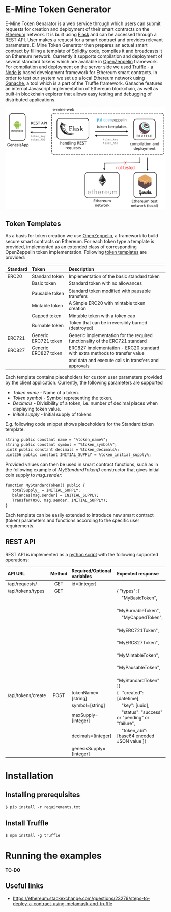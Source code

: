 # E-Mine Token Generator

E-Mine Token Genarator is a web service through which users can submit requests for creation and deployment of their smart contracts on the [Ethereum](https://www.ethereum.org/) network. It is built using [Flask](http://flask.pocoo.org/) and can be accessed through a REST API. User makes a request for a smart contract and provides relevant parameters. E-Mine Token Generator then prepares an actual smart contract by filling a template of [Solidity](https://solidity.readthedocs.io/en/develop/) code, compiles it and broadcasts it on Ethereum network. Currently it supports compilation and deployment of several standard tokens which are available in [OpenZeppelin](https://openzeppelin.org/) framework. For compilation and deployment on the server side we used [Truffle](http://truffleframework.com/) - a [Node.js](https://nodejs.org/en/) based development framework for Ethereum smart contracts. In order to test our system we set up a local Ethereum network using [Ganache](http://truffleframework.com/ganache/), a tool which is a part of the Truffle framework. Ganache features an internal Javascript implementation of Ethereum blockchain, as well as built-in blockchain explorer that allows easy testing and debugging of distributed applications.

<img src="docs/e-mine-web architecture.png" width="700">

## Token Templates

As a basis for token creation we use [OpenZeppelin](https://github.com/OpenZeppelin/zeppelin-solidity), a framework to build secure smart contracts on Ethereum.
For each token type a template is provided, implemented as an extended class of corresponding OpenZeppelin token implementation.
Following [token templates](https://github.com/e-mine1/e-mine-web/tree/master/solidity_assets/zeppelin_contracts/Emine_templates) are provided:

| Standard |      Token              | Description                                                                  |
|:-------- |:----------------------- |:---------------------------------------------------------------------------- | 
| ERC20    | Standard token          | Implementation of the basic standard token                                   |
|          | Basic token             | Standard token with no allowances                                            |
|          | Pausable token          | Standard token modified with pausable transfers                              |
|          | Mintable token          | A Simple ERC20 with mintable token creation                                  |
|          | Capped token            | Mintable token with a token cap                                              |
|          | Burnable token          | Token that can be irreversibly burned (destroyed)                            |
| ERC721   | Generic ERC721 token    | Generic implementation for the required functionality of the ERC721 standard |
| ERC827   | Generic ERC827 token    | ERC827 implementation - ERC20 standard with extra methods to transfer value  | 
|          |                         | and data and execute calls in transfers and approvals                        |

Each template contains placeholders for custom user parameters provided by the client application. Currently, the 
following parameters are supported
* *Token name* - Name of a token.
* *Token symbol* - Symbol representing the token.
* *Decimals* - Divisibility of a token, i.e. number of decimal places when displaying token value.
* *Initial supply* - Initial supply of tokens.

E.g. following code snippet shows placeholders for the Standard token template:

```
string public constant name = "%token_name%";
string public constant symbol = "%token_symbol%"; 
uint8 public constant decimals = %token_decimals%;
uint256 public constant INITIAL_SUPPLY = %token_initial_supply%;
```

Provided values can then be used in smart contract functions, such as in the following example of *MyStandardToken()* constructor that gives initial coin supply to *msg.sender*:

```
function MyStandardToken() public {
   totalSupply_ = INITIAL_SUPPLY;
   balances[msg.sender] = INITIAL_SUPPLY;
   Transfer(0x0, msg.sender, INITIAL_SUPPLY);
}
```

Each template can be easily extended to introduce new smart contract (token) parameters and functions according to the specific user requirements.

## REST API

REST API is implemented as a [python script](https://github.com/e-mine1/e-mine-web/blob/master/emine_web.py) with the following supported operations:

| API URL            | Method  | Required/Optional variables | Expected response                                             |
|:------------------ |:-------:|:--------------------------- |:------------------------------------------------------------- | 
| /api/requests/<id> | GET     | id=[integer]                |  **<TO-DO>**                                                              |
| /api/tokens/types  | GET     |                             | { "types": [                                                  |
|                    |         |                             |    &nbsp; &nbsp; "MyBasicToken",                              |
|                    |         |                             |    &nbsp; &nbsp; "MyBurnableToken",                           |
|                    |         |                             |    &nbsp; &nbsp; "MyCappedToken",                             |
|                    |         |                             |    &nbsp; &nbsp; "MyERC721Token",                             |
|                    |         |                             |    &nbsp; &nbsp; "MyERC827Token",                             |
|                    |         |                             |    &nbsp; &nbsp; "MyMintableToken",                           |
|                    |         |                             |    &nbsp; &nbsp; "MyPausableToken",                           |
|                    |         |                             |    &nbsp; &nbsp; "MyStandardToken" ]}                         |
| /api/tokens/create | POST    | tokenName=[string]          | { &nbsp; "created": [datetime],                               |
|                    |         | symbol=[string]             |  &nbsp; &nbsp; "key": [uuid],                                 |
|                    |         | maxSupply=[integer]         |  &nbsp; &nbsp; "status": "success" or "pending" or "failure", |
|                    |         | decimals=[integer]          |  &nbsp; &nbsp; "token_abi": [base64 encoded JSON value ]}     |                                              | 
|                    |         | genesisSupply=[integer]     |                                                               |


# Installation

## Installing prerequisites

`$ pip install -r requirements.txt`

## Install Truffle

`$ npm install -g truffle`

# Running the examples

**TO-DO**

## Useful links
- https://ethereum.stackexchange.com/questions/23279/steps-to-deploy-a-contract-using-metamask-and-truffle
